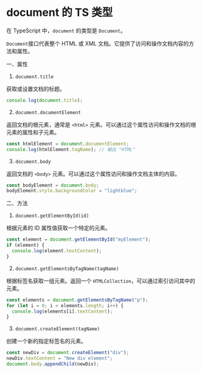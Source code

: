 # document 的 TS 类型

在 TypeScript 中，`document` 的类型是 `Document`。

`Document`接口代表整个 HTML 或 XML 文档。它提供了访问和操作文档内容的方法和属性。

一、属性

1. `document.title`

获取或设置文档的标题。

```js
console.log(document.title);
```

2. `document.documentElement`

返回文档的根元素，通常是 `<html>` 元素。可以通过这个属性访问和操作文档的根元素的属性和子元素。

```js
const htmlElement = document.documentElement;
console.log(htmlElement.tagName); // 输出 "HTML"
```

3. `document.body`

返回文档的 `<body>` 元素。可以通过这个属性访问和操作文档主体的内容。

```js
const bodyElement = document.body;
bodyElement.style.backgroundColor = "lightblue";
```

二、方法

1. `document.getElementById(id)`

根据元素的 ID 属性值获取一个特定的元素。

```js
const element = document.getElementById("myElement");
if (element) {
  console.log(element.textContent);
}
```

2. `document.getElementsByTagName(tagName)`

根据标签名获取一组元素。返回一个 `HTMLCollection`，可以通过索引访问其中的元素。

```js
const elements = document.getElementsByTagName("p");
for (let i = 0; i < elements.length; i++) {
  console.log(elements[i].textContent);
}
```

3. `document.createElement(tagName)`

创建一个新的指定标签名的元素。

```js
const newDiv = document.createElement("div");
newDiv.textContent = "New div element";
document.body.appendChild(newDiv);
```
